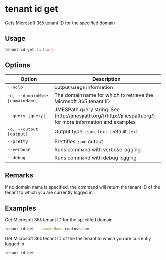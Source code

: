 # tenant id get

Gets Microsoft 365 tenant ID for the specified domain

## Usage

```sh
tenant id get [options]
```

## Options

Option|Description
------|-----------
`--help`|output usage information
`-d, --domainName [domainName]`|The domain name for which to retrieve the Microsoft 365 tenant ID
`--query [query]`|JMESPath query string. See [http://jmespath.org/](http://jmespath.org/) for more information and examples
`-o, --output [output]`|Output type. `json,text`. Default `text`
`--pretty`|Prettifies `json` output
`--verbose`|Runs command with verbose logging
`--debug`|Runs command with debug logging

## Remarks

If no domain name is specified, the command will return the tenant ID of the tenant to which you are currently logged in.

## Examples

Get Microsoft 365 tenant ID for the specified domain

```sh
tenant id get --domainName contoso.com
```

Get Microsoft 365 tenant ID of the the tenant to which you are currently logged in

```sh
tenant id get
```
